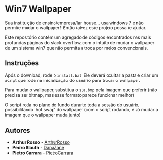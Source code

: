 # Win7 Wallpaper  

Sua instituição de ensino/empresa/lan house... usa windows 7 e não permite mudar o wallpaper? Então talvez este projeto possa te ajudar.

Este repositório contém um agregado de códigos encontrados nas mais profundas páginas do stack overflow, com o intuíto de mudar o wallpaper de um sistema win7 que não permita a troca por meios convencionais.

## Instruções

Após o download, rode o `install.bat`. Ele deverá ocultar a pasta e criar um script que rode na inicialização do usuário para trocar o wallpaper.

Para mudar o wallpaper, substitua o `sla.bmp` pela imagem que preferir (não precisa ser bitmap, mas esse formato parece funcionar melhor)

O script roda no plano de fundo durante toda a sessão do usuário, possibilitando 'hot swap' do wallpaper (com o script rodando, é só mudar a imagem que o wallpaper muda junto)

## Autores

* **Arthur Rosso** - [ArthurRosso](https://github.com/ArthurRosso)
* **Pedro Blauth** - [DanaZane](https://github.com/DanaZane) 
* **Pietro Carrara** - [PietroCarrara](https://github.com/PietroCarrara)

